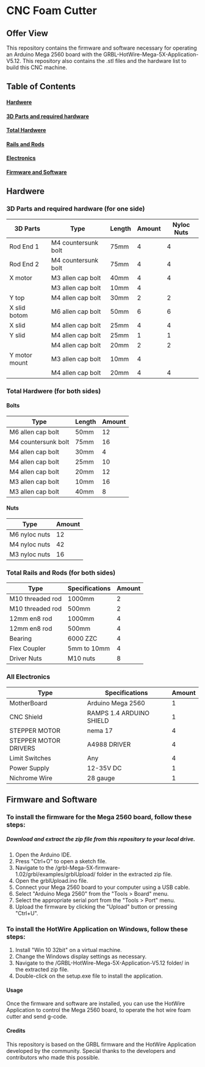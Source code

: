 # CNC Foam Cutter

## Offer View
This repository contains the firmware and software necessary for operating an Arduino Mega 2560 board with the GRBL-HotWire-Mega-5X-Application-V5.12.
This repository also contains the .stl files and the hardware list to build this CNC machine. 

## Table of Contents
#### [Hardwere](https://github.com/wernerkleinhans/CNC-Foam-Cutter#hardwere-1)
#### [3D Parts and required hardware](https://github.com/wernerkleinhans/CNC-Foam-Cutter#3d-parts-and-required-hardware-for-one-side)
#### [Total Hardwere](https://github.com/wernerkleinhans/CNC-Foam-Cutter#total-hardwere-for-both-sides)
#### [Rails and Rods](https://github.com/wernerkleinhans/CNC-Foam-Cutter#total-rails-and-rods-for-both-sides)
#### [Electronics](https://github.com/wernerkleinhans/CNC-Foam-Cutter#all-electronics)
#### [Firmware and Software](https://github.com/wernerkleinhans/CNC-Foam-Cutter#firmware-and-software-1)
##

## Hardwere

### 3D Parts and required hardware (for one side)

| 3D Parts | Type               | Length | Amount | Nyloc Nuts |
|----------|--------------------|--------|--------|------------|
| Rod End 1| M4 countersunk bolt| 75mm   | 4      | 4          |
| Rod End 2| M4 countersunk bolt| 75mm   | 4      | 4          |
| X motor  | M3 allen cap bolt  | 40mm   | 4      | 4          |
|          | M3 allen cap bolt  | 10mm   | 4      |            |
| Y top    | M4 allen cap bolt  | 30mm   | 2      | 2          |
| X slid botom | M6 allen cap bolt | 50mm | 6      | 6          |
| X slid   | M4 allen cap bolt  | 25mm   | 4      | 4          |
| Y slid   | M4 allen cap bolt  | 25mm   | 1      | 1          |
|          | M4 allen cap bolt  | 20mm   | 2      | 2          |
| Y motor mount | M3 allen cap bolt | 10mm| 4      |            |
|          | M4 allen cap bolt  | 20mm   | 4      | 4          |

### Total Hardwere (for both sides)
#### Bolts

| Type                | Length | Amount |
|---------------------|--------|--------|
| M6 allen cap bolt   | 50mm   | 12     |
| M4 countersunk bolt | 75mm   | 16     |
| M4 allen cap bolt   | 30mm   | 4      |
| M4 allen cap bolt   | 25mm   | 10     |
| M4 allen cap bolt   | 20mm   | 12     |
| M3 allen cap bolt   | 10mm   | 16     |
| M3 allen cap bolt   | 40mm   | 8      |

#### Nuts

| Type          | Amount |
|---------------|--------|
| M6 nyloc nuts | 12     |
| M4 nyloc nuts | 42     |
| M3 nyloc nuts | 16     |

### Total Rails and Rods (for both sides)

| Type | Specifications | Amount |              
| --- | --- | --- |
| M10 threaded rod | 1000mm | 2 |
| M10 threaded rod | 500mm | 2 |
| 12mm en8 rod | 1000mm | 4 |
| 12mm en8 rod | 500mm | 4 |
| Bearing | 6000 ZZC | 4 |
| Flex Coupler | 5mm to 10mm | 4 |
| Driver Nuts | M10 nuts | 8 |

### All Electronics

| Type | Specifications            | Amount |
|------|---------------------------|--------|
| MotherBoard    | Arduino Mega 2560         | 1      |
| CNC Shield     | RAMPS 1.4 ARDUINO SHIELD  | 1      |
| STEPPER MOTOR  | nema 17                   | 4      |
| STEPPER MOTOR DRIVERS | A4988 DRIVER     | 4      |
| Limit Switches | Any                       | 4      |
| Power Supply   | 12-35V DC                 | 1      |
| Nichrome Wire  | 28 gauge                  | 1      |
##


## Firmware and Software

### To install the firmware for the Mega 2560 board, follow these steps:

##### Download and extract the zip file from this repository to your local drive.

1. Open the Arduino IDE.
2. Press "Ctrl+O" to open a sketch file.
3. Navigate to the /grbl-Mega-5X-firmware-1.02/grbl/examples/grblUpload/ folder in the extracted zip file.
4. Open the grblUpload.ino file.
5. Connect your Mega 2560 board to your computer using a USB cable.
6. Select "Arduino Mega 2560" from the "Tools > Board" menu.
7. Select the appropriate serial port from the "Tools > Port" menu.
8. Upload the firmware by clicking the "Upload" button or pressing "Ctrl+U".

### To install the HotWire Application on Windows, follow these steps:

1. Install "Win 10 32bit" on a virtual machine.
2. Change the Windows display settings as necessary.
3. Navigate to the /GRBL-HotWire-Mega-5X-Application-V5.12 folder/ in the extracted zip file.
4. Double-click on the setup.exe file to install the application.

#### Usage
Once the firmware and software are installed, you can use the HotWire Application to control the Mega 2560 board, to operate the hot wire foam cutter and send g-code. 

#### Credits
This repository is based on the GRBL firmware and the HotWire Application developed by the community. Special thanks to the developers and contributors who made this possible.
